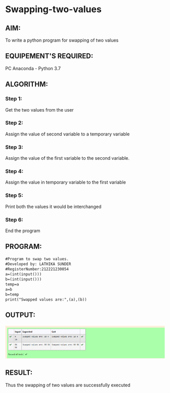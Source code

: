 # Swapping-two-values
## AIM:
To write a python program for swapping of two values
## EQUIPEMENT'S REQUIRED: 
PC
Anaconda - Python 3.7
## ALGORITHM: 
### Step 1:
Get the two values from the user
### Step 2: 
Assign the value of second variable to a temporary variable 
### Step 3: 
Assign the value of the first variable to the second variable.
### Step 4:  
Assign the value in temporary variable to the first variable
### Step 5: 
Print both the values it would be interchanged
### Step 6: 
End the program
## PROGRAM:
```
#Program to swap two values.
#Developed by: LATHIKA SUNDER
#RegisterNumber:212221230054
a=(int(input()))
b=(int(input()))
temp=a
a=b
b=temp
print("Swapped values are:",(a),(b))
```
## OUTPUT:
![output](./EX01OUTPUT.png)

## RESULT:
Thus the swapping of two values are successfully executed


